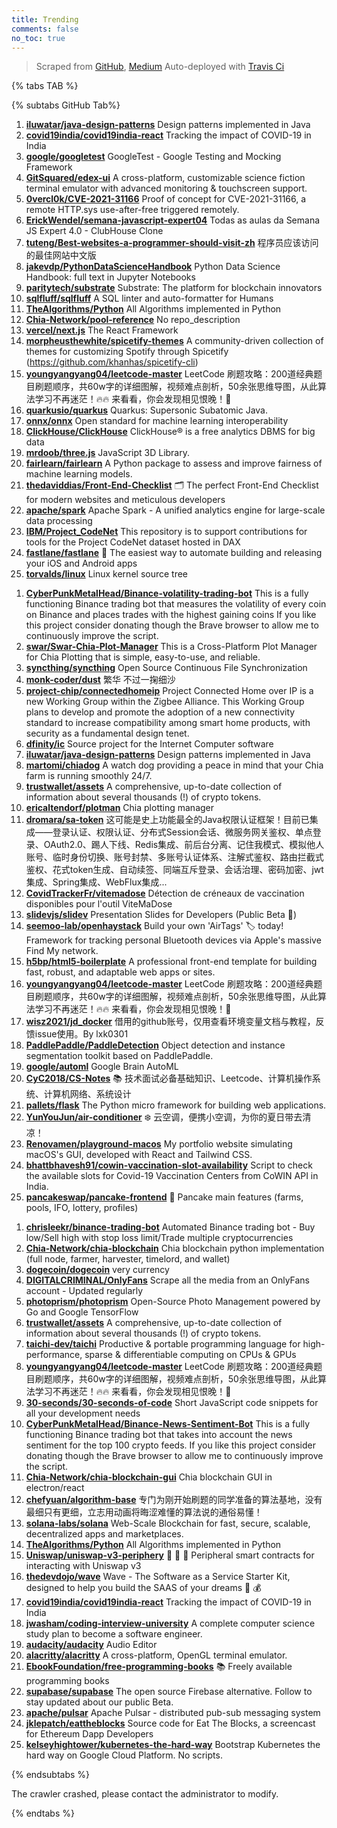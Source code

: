 ```yaml
---
title: Trending
comments: false
no_toc: true
---
```


> Scraped from [GitHub](https://github.com/trending), [Medium](https://medium.com/topic/popular)
Auto-deployed with [Travis Ci](https://travis-ci.org/)

{% tabs TAB %}
<!-- tab GitHub -->
{% subtabs GitHub Tab%}
<!-- tab Daily -->
1. [**iluwatar/java-design-patterns**](https://github.com/iluwatar/java-design-patterns)
Design patterns implemented in Java
2. [**covid19india/covid19india-react**](https://github.com/covid19india/covid19india-react)
Tracking the impact of COVID-19 in India
3. [**google/googletest**](https://github.com/google/googletest)
GoogleTest - Google Testing and Mocking Framework
4. [**GitSquared/edex-ui**](https://github.com/GitSquared/edex-ui)
A cross-platform, customizable science fiction terminal emulator with advanced monitoring & touchscreen support.
5. [**0vercl0k/CVE-2021-31166**](https://github.com/0vercl0k/CVE-2021-31166)
Proof of concept for CVE-2021-31166, a remote HTTP.sys use-after-free triggered remotely.
6. [**ErickWendel/semana-javascript-expert04**](https://github.com/ErickWendel/semana-javascript-expert04)
Todas as aulas da Semana JS Expert 4.0 - ClubHouse Clone
7. [**tuteng/Best-websites-a-programmer-should-visit-zh**](https://github.com/tuteng/Best-websites-a-programmer-should-visit-zh)
程序员应该访问的最佳网站中文版
8. [**jakevdp/PythonDataScienceHandbook**](https://github.com/jakevdp/PythonDataScienceHandbook)
Python Data Science Handbook: full text in Jupyter Notebooks
9. [**paritytech/substrate**](https://github.com/paritytech/substrate)
Substrate: The platform for blockchain innovators
10. [**sqlfluff/sqlfluff**](https://github.com/sqlfluff/sqlfluff)
A SQL linter and auto-formatter for Humans
11. [**TheAlgorithms/Python**](https://github.com/TheAlgorithms/Python)
All Algorithms implemented in Python
12. [**Chia-Network/pool-reference**](https://github.com/Chia-Network/pool-reference)
No repo_description
13. [**vercel/next.js**](https://github.com/vercel/next.js)
The React Framework
14. [**morpheusthewhite/spicetify-themes**](https://github.com/morpheusthewhite/spicetify-themes)
A community-driven collection of themes for customizing Spotify through Spicetify (https://github.com/khanhas/spicetify-cli)
15. [**youngyangyang04/leetcode-master**](https://github.com/youngyangyang04/leetcode-master)
LeetCode 刷题攻略：200道经典题目刷题顺序，共60w字的详细图解，视频难点剖析，50余张思维导图，从此算法学习不再迷茫！🔥🔥 来看看，你会发现相见恨晚！🚀
16. [**quarkusio/quarkus**](https://github.com/quarkusio/quarkus)
Quarkus: Supersonic Subatomic Java.
17. [**onnx/onnx**](https://github.com/onnx/onnx)
Open standard for machine learning interoperability
18. [**ClickHouse/ClickHouse**](https://github.com/ClickHouse/ClickHouse)
ClickHouse® is a free analytics DBMS for big data
19. [**mrdoob/three.js**](https://github.com/mrdoob/three.js)
JavaScript 3D Library.
20. [**fairlearn/fairlearn**](https://github.com/fairlearn/fairlearn)
A Python package to assess and improve fairness of machine learning models.
21. [**thedaviddias/Front-End-Checklist**](https://github.com/thedaviddias/Front-End-Checklist)
🗂 The perfect Front-End Checklist for modern websites and meticulous developers
22. [**apache/spark**](https://github.com/apache/spark)
Apache Spark - A unified analytics engine for large-scale data processing
23. [**IBM/Project_CodeNet**](https://github.com/IBM/Project_CodeNet)
This repository is to support contributions for tools for the Project CodeNet dataset hosted in DAX
24. [**fastlane/fastlane**](https://github.com/fastlane/fastlane)
🚀 The easiest way to automate building and releasing your iOS and Android apps
25. [**torvalds/linux**](https://github.com/torvalds/linux)
Linux kernel source tree
<!-- endtab -->
<!-- tab Weekly -->
1. [**CyberPunkMetalHead/Binance-volatility-trading-bot**](https://github.com/CyberPunkMetalHead/Binance-volatility-trading-bot)
This is a fully functioning Binance trading bot that measures the volatility of every coin on Binance and places trades with the highest gaining coins If you like this project consider donating though the Brave browser to allow me to continuously improve the script.
2. [**swar/Swar-Chia-Plot-Manager**](https://github.com/swar/Swar-Chia-Plot-Manager)
This is a Cross-Platform Plot Manager for Chia Plotting that is simple, easy-to-use, and reliable.
3. [**syncthing/syncthing**](https://github.com/syncthing/syncthing)
Open Source Continuous File Synchronization
4. [**monk-coder/dust**](https://github.com/monk-coder/dust)
繁华 不过一掬细沙
5. [**project-chip/connectedhomeip**](https://github.com/project-chip/connectedhomeip)
Project Connected Home over IP is a new Working Group within the Zigbee Alliance. This Working Group plans to develop and promote the adoption of a new connectivity standard to increase compatibility among smart home products, with security as a fundamental design tenet.
6. [**dfinity/ic**](https://github.com/dfinity/ic)
Source project for the Internet Computer software
7. [**iluwatar/java-design-patterns**](https://github.com/iluwatar/java-design-patterns)
Design patterns implemented in Java
8. [**martomi/chiadog**](https://github.com/martomi/chiadog)
A watch dog providing a peace in mind that your Chia farm is running smoothly 24/7.
9. [**trustwallet/assets**](https://github.com/trustwallet/assets)
A comprehensive, up-to-date collection of information about several thousands (!) of crypto tokens.
10. [**ericaltendorf/plotman**](https://github.com/ericaltendorf/plotman)
Chia plotting manager
11. [**dromara/sa-token**](https://github.com/dromara/sa-token)
这可能是史上功能最全的Java权限认证框架！目前已集成——登录认证、权限认证、分布式Session会话、微服务网关鉴权、单点登录、OAuth2.0、踢人下线、Redis集成、前后台分离、记住我模式、模拟他人账号、临时身份切换、账号封禁、多账号认证体系、注解式鉴权、路由拦截式鉴权、花式token生成、自动续签、同端互斥登录、会话治理、密码加密、jwt集成、Spring集成、WebFlux集成...
12. [**CovidTrackerFr/vitemadose**](https://github.com/CovidTrackerFr/vitemadose)
Détection de créneaux de vaccination disponibles pour l'outil ViteMaDose
13. [**slidevjs/slidev**](https://github.com/slidevjs/slidev)
Presentation Slides for Developers (Public Beta 🎉)
14. [**seemoo-lab/openhaystack**](https://github.com/seemoo-lab/openhaystack)
Build your own 'AirTags' 🏷 today! Framework for tracking personal Bluetooth devices via Apple's massive Find My network.
15. [**h5bp/html5-boilerplate**](https://github.com/h5bp/html5-boilerplate)
A professional front-end template for building fast, robust, and adaptable web apps or sites.
16. [**youngyangyang04/leetcode-master**](https://github.com/youngyangyang04/leetcode-master)
LeetCode 刷题攻略：200道经典题目刷题顺序，共60w字的详细图解，视频难点剖析，50余张思维导图，从此算法学习不再迷茫！🔥🔥 来看看，你会发现相见恨晚！🚀
17. [**wisz2021/jd_docker**](https://github.com/wisz2021/jd_docker)
借用的github账号，仅用查看环境变量文档与教程，反馈issue使用。By lxk0301
18. [**PaddlePaddle/PaddleDetection**](https://github.com/PaddlePaddle/PaddleDetection)
Object detection and instance segmentation toolkit based on PaddlePaddle.
19. [**google/automl**](https://github.com/google/automl)
Google Brain AutoML
20. [**CyC2018/CS-Notes**](https://github.com/CyC2018/CS-Notes)
📚 技术面试必备基础知识、Leetcode、计算机操作系统、计算机网络、系统设计
21. [**pallets/flask**](https://github.com/pallets/flask)
The Python micro framework for building web applications.
22. [**YunYouJun/air-conditioner**](https://github.com/YunYouJun/air-conditioner)
❄️ 云空调，便携小空调，为你的夏日带去清凉！
23. [**Renovamen/playground-macos**](https://github.com/Renovamen/playground-macos)
My portfolio website simulating macOS's GUI, developed with React and Tailwind CSS.
24. [**bhattbhavesh91/cowin-vaccination-slot-availability**](https://github.com/bhattbhavesh91/cowin-vaccination-slot-availability)
Script to check the available slots for Covid-19 Vaccination Centers from CoWIN API in India.
25. [**pancakeswap/pancake-frontend**](https://github.com/pancakeswap/pancake-frontend)
🥞 Pancake main features (farms, pools, IFO, lottery, profiles)
<!-- endtab -->
<!-- tab Monthly -->
1. [**chrisleekr/binance-trading-bot**](https://github.com/chrisleekr/binance-trading-bot)
Automated Binance trading bot - Buy low/Sell high with stop loss limit/Trade multiple cryptocurrencies
2. [**Chia-Network/chia-blockchain**](https://github.com/Chia-Network/chia-blockchain)
Chia blockchain python implementation (full node, farmer, harvester, timelord, and wallet)
3. [**dogecoin/dogecoin**](https://github.com/dogecoin/dogecoin)
very currency
4. [**DIGITALCRIMINAL/OnlyFans**](https://github.com/DIGITALCRIMINAL/OnlyFans)
Scrape all the media from an OnlyFans account - Updated regularly
5. [**photoprism/photoprism**](https://github.com/photoprism/photoprism)
Open-Source Photo Management powered by Go and Google TensorFlow
6. [**trustwallet/assets**](https://github.com/trustwallet/assets)
A comprehensive, up-to-date collection of information about several thousands (!) of crypto tokens.
7. [**taichi-dev/taichi**](https://github.com/taichi-dev/taichi)
Productive & portable programming language for high-performance, sparse & differentiable computing on CPUs & GPUs
8. [**youngyangyang04/leetcode-master**](https://github.com/youngyangyang04/leetcode-master)
LeetCode 刷题攻略：200道经典题目刷题顺序，共60w字的详细图解，视频难点剖析，50余张思维导图，从此算法学习不再迷茫！🔥🔥 来看看，你会发现相见恨晚！🚀
9. [**30-seconds/30-seconds-of-code**](https://github.com/30-seconds/30-seconds-of-code)
Short JavaScript code snippets for all your development needs
10. [**CyberPunkMetalHead/Binance-News-Sentiment-Bot**](https://github.com/CyberPunkMetalHead/Binance-News-Sentiment-Bot)
This is a fully functioning Binance trading bot that takes into account the news sentiment for the top 100 crypto feeds. If you like this project consider donating though the Brave browser to allow me to continuously improve the script.
11. [**Chia-Network/chia-blockchain-gui**](https://github.com/Chia-Network/chia-blockchain-gui)
Chia blockchain GUI in electron/react
12. [**chefyuan/algorithm-base**](https://github.com/chefyuan/algorithm-base)
专门为刚开始刷题的同学准备的算法基地，没有最细只有更细，立志用动画将晦涩难懂的算法说的通俗易懂！
13. [**solana-labs/solana**](https://github.com/solana-labs/solana)
Web-Scale Blockchain for fast, secure, scalable, decentralized apps and marketplaces.
14. [**TheAlgorithms/Python**](https://github.com/TheAlgorithms/Python)
All Algorithms implemented in Python
15. [**Uniswap/uniswap-v3-periphery**](https://github.com/Uniswap/uniswap-v3-periphery)
🦄 🦄 🦄 Peripheral smart contracts for interacting with Uniswap v3
16. [**thedevdojo/wave**](https://github.com/thedevdojo/wave)
Wave - The Software as a Service Starter Kit, designed to help you build the SAAS of your dreams 🚀 💰
17. [**covid19india/covid19india-react**](https://github.com/covid19india/covid19india-react)
Tracking the impact of COVID-19 in India
18. [**jwasham/coding-interview-university**](https://github.com/jwasham/coding-interview-university)
A complete computer science study plan to become a software engineer.
19. [**audacity/audacity**](https://github.com/audacity/audacity)
Audio Editor
20. [**alacritty/alacritty**](https://github.com/alacritty/alacritty)
A cross-platform, OpenGL terminal emulator.
21. [**EbookFoundation/free-programming-books**](https://github.com/EbookFoundation/free-programming-books)
📚 Freely available programming books
22. [**supabase/supabase**](https://github.com/supabase/supabase)
The open source Firebase alternative. Follow to stay updated about our public Beta.
23. [**apache/pulsar**](https://github.com/apache/pulsar)
Apache Pulsar - distributed pub-sub messaging system
24. [**jklepatch/eattheblocks**](https://github.com/jklepatch/eattheblocks)
Source code for Eat The Blocks, a screencast for Ethereum Dapp Developers
25. [**kelseyhightower/kubernetes-the-hard-way**](https://github.com/kelseyhightower/kubernetes-the-hard-way)
Bootstrap Kubernetes the hard way on Google Cloud Platform. No scripts.
<!-- endtab -->
{% endsubtabs %}
<!-- endtab -->
<!-- tab Medium -->
The crawler crashed, please contact the administrator to modify.
<!-- endtab -->
{% endtabs %}
